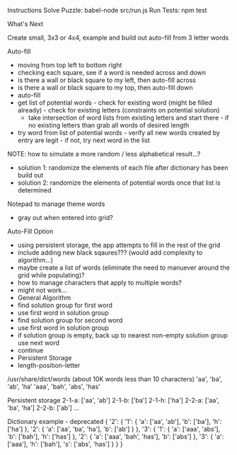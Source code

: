 Instructions
Solve Puzzle: babel-node src/run.js
Run Tests: npm test

What's Next

Create small, 3x3 or 4x4, example and build out auto-fill from 3 letter words

Auto-fill
 - moving from top left to bottom right
 - checking each square, see if a word is needed across and down
  - is there a wall or black square to my left, then auto-fill across
  - is there a wall or black square to my top, then auto-fill down
  - auto-fill
   - get list of potential words
    - check for existing word (might be filled already)
    - check for existing letters (constraints on potential solution)
     - take intersection of word lists from existing letters and start there
    - if no existing letters than grab all words of desired length
   - try word from list of potential words
    - verify all new words created by entry are legit
    - if not, try next word in the list

NOTE: how to simulate a more random / less alphabetical result...?
 - solution 1: randomize the elements of each file after dictionary has been build out
 - solution 2: randomize the elements of potential words once that list is determined

Notepad to manage theme words
 - gray out when entered into grid?

Auto-Fill Option
 - using persistent storage, the app attempts to fill in the rest of the grid
  - include adding new black sqaures??? (would add complexity to algorithm...)
 - maybe create a list of words (eliminate the need to manuever around the grid while populating)?
  - how to manage characters that apply to multiple words?
  - might not work...
 - General Algorithm
  - find solution group for first word
  - use first word in solution group
  - find solution group for second word
  - use first word in solution group
  - if solution group is empty, back up to nearest non-empty solution group use next word
  - continue
 - Persistent Storage
  - length-position-letter

/usr/share/dict/words (about 10K words less than 10 characters)
'aa', 'ba', 'ab', 'ha'
'aaa', 'bah', 'abs', 'has'

Persistent storage
2-1-a: ['aa', 'ab']
2-1-b: ['ba']
2-1-h: ['ha']
2-2-a: ['aa', 'ba', 'ha']
2-2-b: ['ab']
...

Dictionary example - deprecated
{
  '2': {
    '1': {
      'a': ['aa', 'ab'],
      'b': ['ba'],
      'h': ['ha']
    },
    '2': {
      'a': ['aa', 'ba', 'ha'],
      'b': ['ab']
    }
  },
  '3': {
    '1': {
      'a': ['aaa', 'abs'],
      'b': ['bah'],
      'h': ['has']
    },
    '2': {
      'a': ['aaa', 'bah', 'has'],
      'b': ['abs']
    },
    '3': {
      'a': ['aaa'],
      'h': ['bah'],
      's': ['abs', 'has']
    }
  }
}